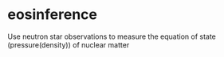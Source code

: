 # eosinference
Use neutron star observations to measure the equation of state (pressure(density)) of nuclear matter
